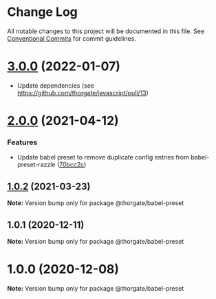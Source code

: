 # Change Log

All notable changes to this project will be documented in this file.
See [Conventional Commits](https://conventionalcommits.org) for commit guidelines.

# [3.0.0](https://github.com/thorgate/javascript/compare/@thorgate/babel-preset@2.0.0...@thorgate/babel-preset@3.0.0) (2022-01-07)

* Update dependencies (see https://github.com/thorgate/javascript/pull/13)



# [2.0.0](https://github.com/thorgate/javascript/compare/@thorgate/babel-preset@1.0.2...@thorgate/babel-preset@2.0.0) (2021-04-12)


### Features

* Update babel preset to remove duplicate config entries from babel-preset-razzle ([70bcc2c](https://github.com/thorgate/javascript/commit/70bcc2ca44bc52c6e985b1597e262cdf0555352e))





## [1.0.2](https://github.com/thorgate/javascript/compare/@thorgate/babel-preset@1.0.1...@thorgate/babel-preset@1.0.2) (2021-03-23)

**Note:** Version bump only for package @thorgate/babel-preset





## 1.0.1 (2020-12-11)

**Note:** Version bump only for package @thorgate/babel-preset





# 1.0.0 (2020-12-08)

**Note:** Version bump only for package @thorgate/babel-preset
